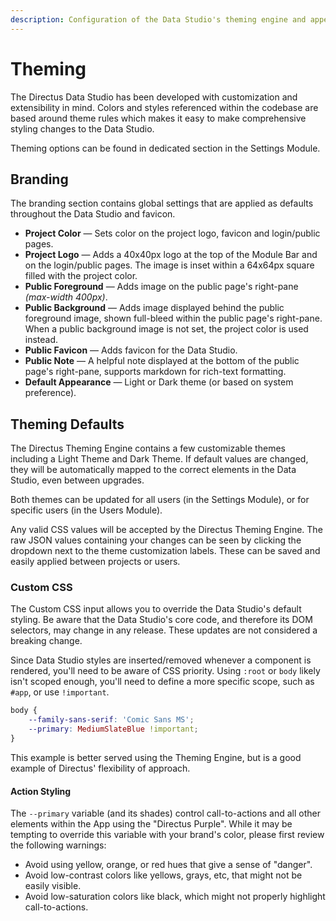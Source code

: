```yaml
---
description: Configuration of the Data Studio's theming engine and appearance settings.
---
```


# Theming

The Directus Data Studio has been developed with customization and extensibility in mind. Colors and styles referenced within the codebase are based around theme rules which makes it easy to make comprehensive styling changes to the Data Studio.

Theming options can be found in dedicated section in the Settings Module.

## Branding

The branding section contains global settings that are applied as defaults throughout the Data Studio and favicon.

- **Project Color** — Sets color on the project logo, favicon and login/public pages.
- **Project Logo** — Adds a 40x40px logo at the top of the Module Bar and on the login/public pages. The image is inset within a 64x64px square filled with the project color.
- **Public Foreground** — Adds image on the public page's right-pane _(max-width 400px)_.
- **Public Background** — Adds image displayed behind the public foreground image, shown full-bleed within the public page's right-pane. When a public background image is not set, the project color is used instead.
- **Public Favicon** — Adds favicon for the Data Studio.
- **Public Note** — A helpful note displayed at the bottom of the public page's right-pane, supports markdown for rich-text formatting.
- **Default Appearance** — Light or Dark theme (or based on system preference).

## Theming Defaults

The Directus Theming Engine contains a few customizable themes including a Light Theme and Dark Theme. If default values are changed, they will be automatically mapped to the correct elements in the Data Studio, even between upgrades.

Both themes can be updated for all users (in the Settings Module), or for specific users (in the Users Module).

<!-- TODO: move to product-team ![Theming options showing a yellow color theme and serif font throughout.](https://marketing.directus.app/assets/6f4a2cb4-2998-4fcd-bac2-17e6bf8f81a4.png) -->

Any valid CSS values will be accepted by the Directus Theming Engine. The raw JSON values containing your changes can be seen by clicking the dropdown next to the theme customization labels. These can be saved and easily applied between projects or users.

### Custom CSS

The Custom CSS input allows you to override the Data Studio's default styling. Be aware that the Data Studio's core code, and therefore its DOM selectors, may change in any release. These updates are not considered a breaking change.

Since Data Studio styles are inserted/removed whenever a component is rendered, you'll need to be aware of CSS priority. Using
`:root` or `body` likely isn't scoped enough, you'll need to define a more specific scope, such as `#app`, or use `!important`.

```css
body {
	--family-sans-serif: 'Comic Sans MS';
	--primary: MediumSlateBlue !important;
}
```

This example is better served using the Theming Engine, but is a good example of Directus' flexibility of approach.

#### Action Styling

The `--primary` variable (and its shades) control call-to-actions and all other elements within the App using the
"Directus Purple". While it may be tempting to override this variable with your brand's color, please first review the
following warnings:

- Avoid using yellow, orange, or red hues that give a sense of "danger".
- Avoid low-contrast colors like yellows, grays, etc, that might not be easily visible.
- Avoid low-saturation colors like black, which might not properly highlight call-to-actions.
